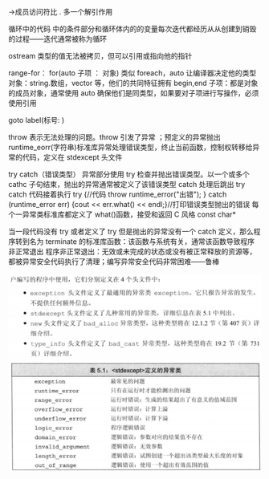 ->成员访问符比 . 多一个解引作用

循环中的代码 中的条件部分和循环体内的的变量每次迭代都经历从从创建到销毁的过程——迭代通常被称为循环

ostream 类型的值无法被拷贝，但可以引用或指向他的指针

range-for：
for(auto 子项 ： 对象) 类似 foreach，auto 让编译器决定他的类型
对象：string.数组，vector 等，他们的共同特征拥有 begin,end
子项：都是对象的成员对象，通常使用 auto 确保他们是同类型，如果要对子项进行写操作，必须使用引用

goto label(标号: )

throw 表示无法处理的问题。throw 引发了异常 ；预定义的异常抛出
runtime_eorr(字符串)标准库异常处理错误类型，终止当前函数，控制权转移给异常的代码，定义在 stdexcept 头文件

try catch（错误类型） 异常部分使用 try 检查并抛出错误类型。以一个或多个 cathc 子句结束，抛出的异常通常被定义了该错误类型 catch 处理后跳出 try catch 代码接着执行
try {//代码
throw runtime_error("出错"); }
catch (runtime_error err) {cout << err.what() << endl;}//打印错误类型抛出的错误
每个一异常类标准库都定义了 what()函数，接受和返回 C 风格 const char\*

当一段代码没有 try 或者定义了 try 但是抛出的异常没有一个 catch 定义，那么程序转到名为 terminate 的标准库函数：该函数与系统有关，通常该函数导致程序非正常退出
程序非正常退出：无效或未完成的状态或没有被正常释放的资源等，都被异常安全代码执行了清理；编写异常安全代码非常困难——鲁棒

![Alt text](image/image2/Image-13.png)

